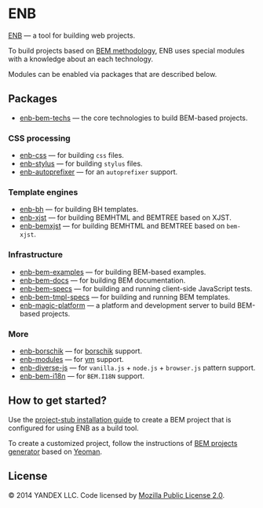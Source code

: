 # ENB

[ENB](https://github.com/enb-make) — a tool for building web projects.

To build projects based on [BEM methodology](https://en.bem.info/method/), ENB uses special modules with a knowledge about an each technology.

Modules can be enabled via packages that are described below.

## Packages

* [enb-bem-techs](https://github.com/enb-bem/enb-bem-techs) — the core technologies to build BEM-based projects.

### CSS processing

* [enb-css](https://github.com/enb-make/enb-css) — for building `css` files.
* [enb-stylus](https://github.com/enb-make/enb-stylus) — for building `stylus` files.
* [enb-autoprefixer](https://github.com/enb-make/enb-autoprefixer) — for an `autoprefixer` support.

### Template engines

* [enb-bh](https://github.com/enb-bem/enb-bh) — for building BH templates.
* [enb-xjst](https://github.com/enb-bem/enb-xjst) — for building BEMHTML and BEMTREE based on XJST.
* [enb-bemxjst](https://github.com/enb-bem/enb-bemxjst) — for building BEMHTML and BEMTREE based on `bem-xjst`.

### Infrastructure

* [enb-bem-examples](https://github.com/enb-bem/enb-bem-examples) — for building BEM-based examples.
* [enb-bem-docs](https://github.com/enb-bem/enb-bem-docs) — for building BEM documentation.
* [enb-bem-specs](https://github.com/enb-bem/enb-bem-specs) — for building and running client-side JavaScript tests.
* [enb-bem-tmpl-specs](https://github.com/enb-bem/enb-bem-tmpl-specs) — for building and running BEM templates.
* [enb-magic-platform](https://github.com/enb-bem/enb-magic-platform) — a platform and development server to build BEM-based projects.

### More

* [enb-borschik](https://github.com/enb-make/enb-borschik) — for [borschik](https://en.bem.info/tools/optimizers/borschik/) support.
* [enb-modules](https://github.com/enb-make/enb-modules) — for [ym](https://en.bem.info/tools/bem/modules/) support.
* [enb-diverse-js](https://github.com/enb-make/enb-diverse-js) — for `vanilla.js` + `node.js` + `browser.js` pattern support.
* [enb-bem-i18n](https://github.com/enb-bem/enb-bem-i18n) — for `BEM.I18N` support.

## How to get started?

Use the [project-stub installation guide](https://en.bem.info/tutorials/project-stub/) to create a BEM project that is configured for using ENB as a build tool.

To create a customized project, follow the instructions of [BEM projects generator](https://en.bem.info/tools/bem/bem-stub/) based on [Yeoman](http://yeoman.io/).

## License

© 2014 YANDEX LLC. Code licensed by [Mozilla Public License 2.0](https://github.com/enb-bem/enb-bem-techs/blob/master/LICENSE.txt).

